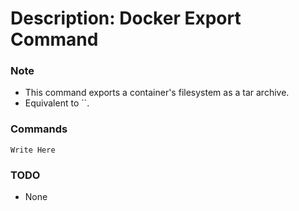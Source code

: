 # Description: Docker Export Command

### Note
* This command exports a container's filesystem as a tar archive.
* Equivalent to ``.

### Commands
```
Write Here
```

### TODO
* None
